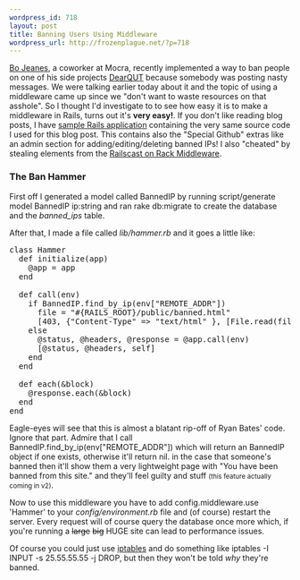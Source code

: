```yaml
--- 
wordpress_id: 718
layout: post
title: Banning Users Using Middleware
wordpress_url: http://frozenplague.net/?p=718
---
```

<a href='http://bjeanes.com'>Bo Jeanes</a>, a coworker at Mocra, recently implemented a way to ban people on one of his side projects <a href='http://dearqut.com'>DearQUT</a> because somebody was posting nasty messages. We were talking earlier today about it and the topic of using a middleware came up since we "don't want to waste resources on that asshole". So I thought I'd investigate to to see how easy it is to make a middleware in Rails, turns out it's <strong>very easy!</strong>. If you don't like reading blog posts, I have <a href='http://github.com/radar/hammer'>sample Rails application</a> containing the very same source code I used for this blog post. This contains also the "Special Github" extras like an admin section for adding/editing/deleting banned IPs! I also "cheated" by stealing elements from the <a href='http://railscasts.com/episodes/151-rack-middleware'>Railscast on Rack Middleware</a>. 

<h3>The Ban Hammer</h3>
First off I generated a model called <span class='term'>BannedIP</span> by running <span class='term'>script/generate model BannedIP ip:string</span> and ran <span class='term'>rake db:migrate</span> to create the database and the <em>banned_ips</em> table.

After that, I made a file called <em>lib/hammer.rb</em> and it goes a little like:

<pre lang='rails'>
class Hammer
  def initialize(app)
    @app = app
  end
  
  def call(env)
    if BannedIP.find_by_ip(env["REMOTE_ADDR"])
      file = "#{RAILS_ROOT}/public/banned.html"
      [403, {"Content-Type" => "text/html" }, [File.read(file)]]
    else
      @status, @headers, @response = @app.call(env)
      [@status, @headers, self]
    end
  end
  
  def each(&block)
    @response.each(&block)
  end
end
</pre>

Eagle-eyes will see that this is almost a blatant rip-off of Ryan Bates' code. Ignore that part. Admire that I call <span class='term'>BannedIP.find_by_ip(env["REMOTE_ADDR"])</span> which will return an <span class='term'>BannedIP</span> object if one exists, otherwise it'll return <span class='term'>nil</span>. in the case that someone's banned then it'll show them a very lightweight page with "You have been banned from this site." and they'll feel guilty and stuff <small>(this feature actually coming in v2)</small>.

Now to use this middleware you have to add <span class='term'>config.middleware.use 'Hammer'</span> to your <em>config/environment.rb</em> file and (of course) restart the server. Every request will of course query the database once more which, if you're running a <s>large</s> <s>big</s> HUGE site can lead to performance issues.

Of course you could just use <a href='http://www.netfilter.org/'>iptables</a> and do something like <span class='term'>iptables -I INPUT -s 25.55.55.55 -j DROP</span>, but then they won't be told *why* they're banned.


